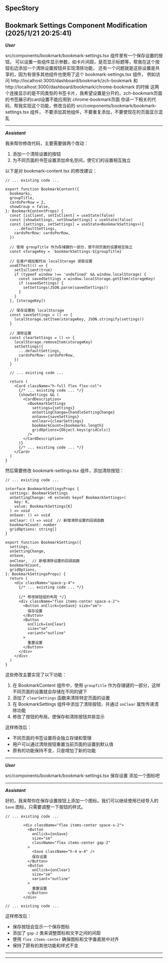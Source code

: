 ## SpecStory

## Bookmark Settings Component Modification (2025/1/21 20:25:41)

_**User**_

src/components/bookmark/bookmark-settings.tsx 组件里有一个保存设置的按钮，
可以设置一些组件显示参数，如卡片间距，是否显示标题等，帮我在这个按钮右边添加一个清除设置按钮并实现清除功能，
还有一个问题就是这些设置是共享的，因为有很多其他组件也使用了这个 bookmark-settings.tsx 组件，
例如访问 http://localhost:3000/dashboard/bookmark/zch-bookmark 和 http://localhost:3000/dashboard/bookmark/chrome-bookmark 的时候
这两个连接显示的是不同类型的书签卡片，我希望设置是分开的，zch-bookmark页面的书签展示的card设置不能应用到 chrome-bookmark页面
你读一下相关的代码，帮我实现这个功能，修改当前的 src/components/bookmark/bookmark-settings.tsx 组件，
不要添加其他组件，不要重复添加，不要使现在的页面显示混乱

---

_**Assistant**_

我来帮你修改代码，主要需要做两个改动：

1. 添加一个清除设置的按钮
2. 为不同页面的书签设置添加命名空间，使它们的设置相互独立

以下是对 bookmark-content.tsx 的修改建议：

```typescript:src/components/bookmark/bookmark-content.tsx
// ... existing code ...

export function BookmarkContent({
  bookmarks,
  groupTitle,
  cardsPerRow = 2,
  showGroup = false,
}: BookmarkContentProps) {
  const [isClient, setIsClient] = useState(false)
  const [showSettings, setShowSettings] = useState(false)
  const [settings, setSettings] = useState<BookmarkSettings>({
    ...defaultSettings,
    cardsPerRow: cardsPerRow,
  })

  // 使用 groupTitle 作为存储键的一部分，使不同页面的设置相互独立
  const storageKey = `bookmarkSettings-${groupTitle}`

  // 在客户端加载时从 localStorage 读取设置
  useEffect(() => {
    setIsClient(true)
    if (typeof window !== 'undefined' && window.localStorage) {
      const savedSettings = window.localStorage.getItem(storageKey)
      if (savedSettings) {
        setSettings(JSON.parse(savedSettings))
      }
    }
  }, [storageKey])

  // 保存设置到 localStorage
  const saveSettings = () => {
    localStorage.setItem(storageKey, JSON.stringify(settings))
  }

  // 清除设置
  const clearSettings = () => {
    localStorage.removeItem(storageKey)
    setSettings({
      ...defaultSettings,
      cardsPerRow: cardsPerRow,
    })
  }

  // ... existing code ...

  return (
    <Card className="h-full flex flex-col">
      {/* ... existing code ... */}
      {showSettings && (
        <CardDescription>
          <BookmarkSettings
            settings={settings}
            onSettingChange={handleSettingChange}
            onSave={saveSettings}
            onClear={clearSettings}
            bookmarkCount={bookmarks.length}
            gridOptions={Object.keys(gridCols)}
          />
        </CardDescription>
      )}
      {/* ... existing code ... */}
    </Card>
  )
}
```

然后需要修改 bookmark-settings.tsx 组件，添加清除按钮：

```typescript:src/components/bookmark/bookmark-settings.tsx
// ... existing code ...

interface BookmarkSettingsProps {
  settings: BookmarkSettings
  onSettingChange: <K extends keyof BookmarkSettings>(
    key: K,
    value: BookmarkSettings[K]
  ) => void
  onSave: () => void
  onClear: () => void  // 新增清除设置的回调函数
  bookmarkCount: number
  gridOptions: string[]
}

export function BookmarkSettings({
  settings,
  onSettingChange,
  onSave,
  onClear,  // 新增清除设置的回调函数
  bookmarkCount,
  gridOptions,
}: BookmarkSettingsProps) {
  return (
    <div className="space-y-4">
      {/* ... existing code ... */}

      {/* 修改按钮组的布局 */}
      <div className="flex items-center space-x-2">
        <Button onClick={onSave} size="sm">
          保存设置
        </Button>
        <Button
          onClick={onClear}
          size="sm"
          variant="outline"
        >
          重置设置
        </Button>
      </div>
    </div>
  )
}
```

这些修改主要实现了以下功能：

1. 在 BookmarkContent 组件中，使用 `groupTitle` 作为存储键的一部分，这样不同页面的设置就会存储在不同的键下
2. 添加了 `clearSettings` 函数来清除特定页面的设置
3. 在 BookmarkSettings 组件中添加了清除按钮，并通过 `onClear` 属性传递清除功能
4. 修改了按钮的布局，使保存和清除按钮并排显示

这样修改后：

- 不同页面的书签设置将会独立存储和管理
- 用户可以通过清除按钮重置当前页面的设置到默认值
- 原有的功能保持不变，只是增加了新的功能

---

_**User**_

src/components/bookmark/bookmark-settings.tsx 保存设置 添加一个图标吧

---

_**Assistant**_

好的，我来帮你在保存设置按钮上添加一个图标。我们可以继续使用已经导入的 `Save` 图标，只需要调整一下按钮的样式。

```typescript:src/components/bookmark/bookmark-settings.tsx
// ... existing code ...

        <div className="flex items-center space-x-2">
          <Button
            onClick={onSave}
            size="sm"
            className="flex items-center gap-2"
          >
            <Save className="h-4 w-4" />
            保存设置
          </Button>
          <Button
            onClick={onClear}
            size="sm"
            variant="outline"
          >
            重置设置
          </Button>
        </div>

// ... existing code ...
```

这样修改后：

- 保存按钮会显示一个保存图标
- 添加了 `gap-2` 类来调整图标和文字之间的间距
- 使用 `flex items-center` 确保图标和文字垂直居中对齐
- 保持了原有的其他功能和样式不变

---

---
